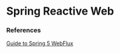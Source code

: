 # Spring Reactive Web
### References
[Guide to Spring 5 WebFlux](https://www.baeldung.com/spring-webflux)
